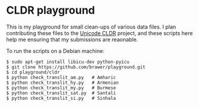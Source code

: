 CLDR playground
===============

This is my playground for small clean-ups of various data files.
I plan contributing these files to the
[Unicode CLDR](http://cldr.unicode.org/) project, and these
scripts here help me ensuring that my submissions are reaonable.

To run the scripts on a Debian machine:

    $ sudo apt-get install libicu-dev python-pyicu
    $ git clone https://github.com/brawer/playground.git
    $ cd playground/cldr
    $ python check_translit_am.py   # Amharic
    $ python check_translit_hy.py   # Armenian
    $ python check_translit_my.py   # Burmese
    $ python check_translit_sat.py  # Santali
    $ python check_translit_si.py   # Sinhala
